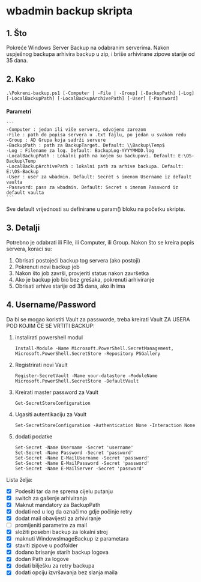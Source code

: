 # wbadmin backup skripta

## 1. Što
Pokreće Windows Server Backup na odabranim serverima. Nakon uspješnog backupa arhivira backup u zip, i briše arhivirane zipove starije od 35 dana.

## 2. Kako
```
.\Pokreni-backup.ps1 [-Computer | -File | -Group] [-BackupPath] [-Log] [-LocalBackupPath] [-LocalBackupArchivePath] [-User] [-Password]
```
#### Parametri
    ```
    -Computer : jedan ili više servera, odvojeno zarezom
    -File : path do popisa servera u .txt fajlu, po jedan u svakom redu
    -Group : AD Grupa koja sadrži servere
    -BackupPath : path za BackupTarget. Default: \\Backup\Temp$
    -Log : Filename za log. Default: BackupLog-YYYYMMDD.log
    -LocalBackupPath : Lokalni path na kojem su backupovi. Default: E:\OS-Backup\Temp
    -LocalBackupArchivePath : lokalni path za arhive backupa. Default: E:\OS-Backup
    -User : user za wbadmin. Default: Secret s imenom Username iz default vaulta
    -Password: pass za wbadmin. Default: Secret s imenom Password iz default vaulta
    ```
Sve default vrijednosti su definirane u param() bloku na početku skripte.

## 3. Detalji
Potrebno je odabrati ili File, ili Computer, ili Group.
Nakon što se kreira popis servera, koraci su:
1. Obrisati postojeći backup tog servera (ako postoji)
2. Pokrenuti novi backup job
3. Nakon što job završi, provjeriti status nakon završetka
4. Ako je backup job bio bez grešaka, pokrenuti arhiviranje
5. Obrisati arhive starije od 35 dana, ako ih ima

## 4. Username/Password
Da bi se mogao koristiti Vault za passworde, treba kreirati Vault ZA USERA POD KOJIM ČE SE VRTITI BACKUP:

1. instalirati powershell modul
    ```
    Install-Module -Name Microsoft.PowerShell.SecretManagement, Microsoft.PowerShell.SecretStore -Repository PSGallery
    ````
2. Registrirati novi Vault
    ```
    Register-SecretVault -Name your-datastore -ModuleName Microsoft.PowerShell.SecretStore -DefaultVault
    ```
3.  Kreirati master password za Vault
    ```
    Get-SecretStoreConfiguration
    ```
4. Ugasiti autentikaciju za Vault
    ```
    Set-SecretStoreConfiguration -Authentication None -Interaction None
    ```
5. dodati podatke
    ```
    Set-Secret -Name Username -Secret 'username'
    Set-Secret -Name Password -Secret 'password'
    Set-Secret -Name E-MailUsername -Secret 'password'
    Set-Secret -Name E-MailPassword -Secret 'password'
    Set-Secret -Name E-MailServer -Secret 'password'
    ```
Lista želja:
- [x] Podesiti tar da ne sprema cijelu putanju
- [x] switch za gašenje arhiviranja
- [x] Maknut mandatory za BackupPath
- [x] dodati red u log da označimo gdje počinje retry
- [x] dodat mail obavijesti za arhiviranje
- [ ] promijeniti parametre za mail
- [x] složiti posebni backup za lokalni stroj
- [x] maknuti WindowsImageBackup iz parametara
- [x] staviti zipove u podfolder
- [x] dodano brisanje starih backup logova
- [x] dodan Path za logove
- [x] dodati bilješku za retry backupa
- [x] dodati opciju izvršavanja bez slanja maila